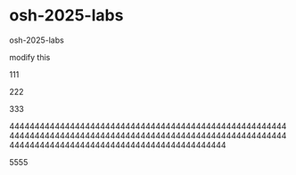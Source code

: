 # osh-2025-labs
osh-2025-labs

modify this

111

222

333

444444444444444444444444444444444444444444444444444444444444444444444444444444444444444444444444444444444444444444444444444444444444444444444444444444444

5555